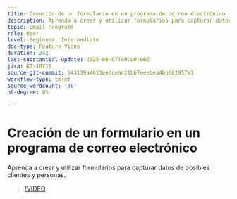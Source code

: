 ```yaml
---
title: Creación de un formulario en un programa de correo electrónico
description: Aprenda a crear y utilizar formularios para capturar datos de posibles clientes y personas.
topic: Email Programs
role: User
level: Beginner, Intermediate
doc-type: Feature Video
duration: 242
last-substantial-update: 2025-08-07T00:00:00Z
jira: KT-18711
source-git-commit: 543139a4013eedcea421bb7eeebea4bb683957a1
workflow-type: tm+mt
source-wordcount: '38'
ht-degree: 0%

---
```



# Creación de un formulario en un programa de correo electrónico

Aprenda a crear y utilizar formularios para capturar datos de posibles clientes y personas.

>[!VIDEO](https://video.tv.adobe.com/v/3470632/?learn=on&enablevpops)
